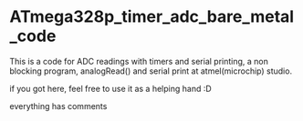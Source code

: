 # ATmega328p_timer_adc_bare_metal_code
This is a code for ADC readings with timers and serial printing, a non blocking program, analogRead() and serial print at atmel(microchip) studio.

if you got here, feel free to use it as a helping hand :D

everything has comments 
